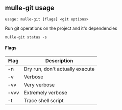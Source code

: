 ## mulle-git usage

`usage: mulle-git [flags] <git options>`

Run git operations on the project and it's dependencies

```
mulle-git status -s
```


#### Flags

Flag        | Description                                   |
------------|-----------------------------------------------|
-n          | Dry run, don't actually execute               |
-v          | Verbose                                       |
-vv         | Very verbose                                  |
-vvv        | Extremely verbose                             |
-t          | Trace shell script                            |
